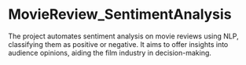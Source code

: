# MovieReview_SentimentAnalysis
The project automates sentiment analysis on movie reviews using NLP, classifying them as positive or negative. It aims to offer insights into audience opinions, aiding the film industry in decision-making.
